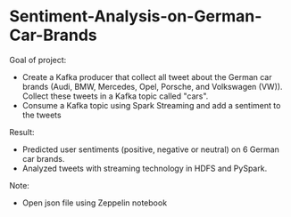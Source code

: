 # Sentiment-Analysis-on-German-Car-Brands

Goal of project:
- Create a Kafka producer that collect all tweet about the German car brands (Audi, BMW, Mercedes, Opel, Porsche, and Volkswagen (VW)). Collect these tweets in a Kafka topic called "cars".
- Consume a Kafka topic using Spark Streaming and add a sentiment to the tweets

Result:
- Predicted user sentiments (positive, negative or neutral) on 6 German car brands. 
- Analyzed tweets with streaming technology in HDFS and PySpark.

Note: 
- Open json file using Zeppelin notebook
